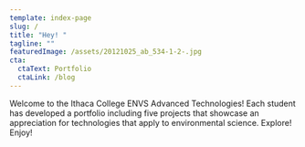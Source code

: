 ```yaml
---
template: index-page
slug: /
title: "Hey! "
tagline: ""
featuredImage: /assets/20121025_ab_534-1-2-.jpg
cta:
  ctaText: Portfolio
  ctaLink: /blog
---
```

Welcome to the Ithaca College ENVS Advanced Technologies! Each student has developed a portfolio including five projects that showcase an appreciation for technologies that apply to environmental science. Explore! Enjoy!
